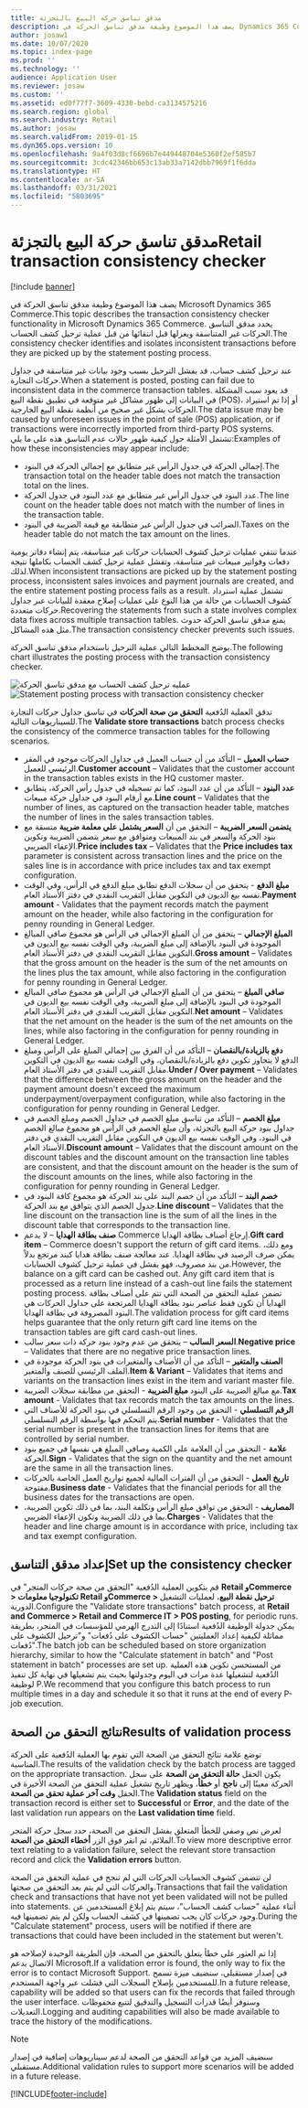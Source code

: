 ```yaml
---
title: مدقق تناسق حركة البيع بالتجزئة
description: يصف هذا الموضوع وظيفة مدقق تناسق الحركة في Dynamics 365 Commerce.
author: josaw1
ms.date: 10/07/2020
ms.topic: index-page
ms.prod: ''
ms.technology: ''
audience: Application User
ms.reviewer: josaw
ms.custom: ''
ms.assetid: ed0f77f7-3609-4330-bebd-ca3134575216
ms.search.region: global
ms.search.industry: Retail
ms.author: josaw
ms.search.validFrom: 2019-01-15
ms.dyn365.ops.version: 10
ms.openlocfilehash: 9a4f03d8cf6696b7e449448704e5360f2ef585b7
ms.sourcegitcommit: 3cdc42346bb653c13ab33a7142dbb7969f1f6dda
ms.translationtype: HT
ms.contentlocale: ar-SA
ms.lasthandoff: 03/31/2021
ms.locfileid: "5803695"
---
```

# <a name="retail-transaction-consistency-checker"></a><span data-ttu-id="3d1d4-103">مدقق تناسق حركة البيع بالتجزئة</span><span class="sxs-lookup"><span data-stu-id="3d1d4-103">Retail transaction consistency checker</span></span>

[!include [banner](includes/banner.md)]

<span data-ttu-id="3d1d4-104">يصف هذا الموضوع وظيفة مدقق تناسق الحركة في Microsoft Dynamics 365 Commerce.</span><span class="sxs-lookup"><span data-stu-id="3d1d4-104">This topic describes the transaction consistency checker functionality in Microsoft Dynamics 365 Commerce.</span></span> <span data-ttu-id="3d1d4-105">يحدد مدقق التناسق الحركات غير المتناسقة ويعزلها قبل انتقائها من قبل عملية ترحيل كشف الحساب.</span><span class="sxs-lookup"><span data-stu-id="3d1d4-105">The consistency checker identifies and isolates inconsistent transactions before they are picked up by the statement posting process.</span></span>

<span data-ttu-id="3d1d4-106">عند ترحيل كشف حساب، قد يفشل الترحيل بسبب وجود بيانات غير متناسقة في جداول حركات التجارة.</span><span class="sxs-lookup"><span data-stu-id="3d1d4-106">When a statement is posted, posting can fail due to inconsistent data in the commerce transaction tables.</span></span> <span data-ttu-id="3d1d4-107">قد يعود سبب المشكلة في البيانات إلى ظهور مشاكل غير متوقعة في تطبيق نقطة البيع (POS)، أو إذا تم استيراد الحركات بشكل غير صحيح من أنظمة نقطة البيع الخارجية.</span><span class="sxs-lookup"><span data-stu-id="3d1d4-107">The data issue may be caused by unforeseen issues in the point of sale (POS) application, or if transactions were incorrectly imported from third-party POS systems.</span></span> <span data-ttu-id="3d1d4-108">تشتمل الأمثلة حول كيفية ظهور حالات عدم التناسق هذه على ما يلي:</span><span class="sxs-lookup"><span data-stu-id="3d1d4-108">Examples of how these inconsistencies may appear include:</span></span> 

- <span data-ttu-id="3d1d4-109">إجمالي الحركة في جدول الرأس غير متطابق مع إجمالي الحركة في البنود.</span><span class="sxs-lookup"><span data-stu-id="3d1d4-109">The transaction total on the header table does not match the transaction total on the lines.</span></span>
- <span data-ttu-id="3d1d4-110">عدد البنود في جدول الرأس غير متطابق مع عدد البنود في جدول الحركة.</span><span class="sxs-lookup"><span data-stu-id="3d1d4-110">The line count on the header table does not match with the number of lines in the transaction table.</span></span>
- <span data-ttu-id="3d1d4-111">الضرائب في جدول الرأس غير متطابقة مع قيمة الضريبة في البنود.</span><span class="sxs-lookup"><span data-stu-id="3d1d4-111">Taxes on the header table do not match the tax amount on the lines.</span></span> 

<span data-ttu-id="3d1d4-112">عندما تنتقي عمليات ترحيل كشوف الحسابات حركات غير متناسقة، يتم إنشاء دفاتر يومية دفعات وفواتير مبيعات غير متناسقة، وتفشل عملية ترحيل كشف الحساب بكاملها نتيجة لذلك.</span><span class="sxs-lookup"><span data-stu-id="3d1d4-112">When inconsistent transactions are picked up by the statement posting process, inconsistent sales invoices and payment journals are created, and the entire statement posting process fails as a result.</span></span> <span data-ttu-id="3d1d4-113">تشتمل عملية استرداد كشوف الحسابات من حالة من هذا النوع على عمليات إصلاح معقدة للبيانات عبر جداول حركات متعددة.</span><span class="sxs-lookup"><span data-stu-id="3d1d4-113">Recovering the statements from such a state involves complex data fixes across multiple transaction tables.</span></span> <span data-ttu-id="3d1d4-114">يمنع مدقق تناسق الحركة حدوث مثل هذه المشاكل.</span><span class="sxs-lookup"><span data-stu-id="3d1d4-114">The transaction consistency checker prevents such issues.</span></span>

<span data-ttu-id="3d1d4-115">يوضح المخطط التالي عملية الترحيل باستخدام مدقق تناسق الحركة.</span><span class="sxs-lookup"><span data-stu-id="3d1d4-115">The following chart illustrates the posting process with the transaction consistency checker.</span></span>

<span data-ttu-id="3d1d4-116">![عمليه ترحيل كشف الحساب مع مدقق تناسق الحركة](./media/validchecker.png "عمليه ترحيل كشف الحساب مع مدقق تناسق حركة البيع بالتجزئة")</span><span class="sxs-lookup"><span data-stu-id="3d1d4-116">![Statement posting process with transaction consistency checker](./media/validchecker.png "Statement posting process with retail transaction consistency checker")</span></span>

<span data-ttu-id="3d1d4-117">تدقق العملية الدُفعية **التحقق من صحة الحركات** في تناسق جداول حركات التجارة للسيناريوهات التالية.</span><span class="sxs-lookup"><span data-stu-id="3d1d4-117">The **Validate store transactions** batch process checks the consistency of the commerce transaction tables for the following scenarios.</span></span>

- <span data-ttu-id="3d1d4-118">**حساب العميل** – التأكد من أن حساب العميل في جداول الحركات موجود في المقر الرئيسي للعميل.</span><span class="sxs-lookup"><span data-stu-id="3d1d4-118">**Customer account** – Validates that the customer account in the transaction tables exists in the HQ customer master.</span></span>
- <span data-ttu-id="3d1d4-119">**عدد البنود** – التأكد من أن عدد البنود، كما تم تسجيله في جدول رأس الحركة، يتطابق مع أرقام البنود في جداول حركة مبيعات.</span><span class="sxs-lookup"><span data-stu-id="3d1d4-119">**Line count** – Validates that the number of lines, as captured on the transaction header table, matches the number of lines in the sales transaction tables.</span></span>
- <span data-ttu-id="3d1d4-120">**يتضمن السعر الضريبة** – التحقق من أن **السعر يشتمل علي معلمة ضريبة** متسقة مع بنود الحركة والسعر في بند المبيعات ومتوافق مع سعر يتضمن الضريبة وتكوين الإعفاء الضريبي.</span><span class="sxs-lookup"><span data-stu-id="3d1d4-120">**Price includes tax** – Validates that the **Price includes tax** parameter is consistent across transaction lines and the price on the sales line is in accordance with price includes tax and tax exempt configuration.</span></span>
- <span data-ttu-id="3d1d4-121">**مبلغ الدفع** - يتحقق من أن سجلات الدفع تطابق مبلغ الدفع في الرأس، وفي الوقت نفسه بيع الديون في التكوين مقابل التقريب النقدي في دفتر الأستاذ العام.</span><span class="sxs-lookup"><span data-stu-id="3d1d4-121">**Payment amount** - Validates that the payment records match the payment amount on the header, while also factoring in the configuration for penny rounding in General Ledger.</span></span>
- <span data-ttu-id="3d1d4-122">**المبلغ الإجمالي** – يتحقق من أن المبلغ الإجمالي في الرأس هو مجموع صافي المبالغ الموجودة في البنود بالإضافة إلى مبلغ الضريبة، وفي الوقت نفسه بيع الديون في التكوين مقابل التقريب النقدي في دفتر الأستاذ العام.</span><span class="sxs-lookup"><span data-stu-id="3d1d4-122">**Gross amount** – Validates that the gross amount on the header is the sum of the net amounts on the lines plus the tax amount, while also factoring in the configuration for penny rounding in General Ledger.</span></span>
- <span data-ttu-id="3d1d4-123">**صافي المبلغ** – يتحقق من أن المبلغ الإجمالي في الرأس هو مجموع صافي المبالغ الموجودة في البنود بالإضافة إلى مبلغ الضريبة، وفي الوقت نفسه بيع الديون في التكوين مقابل التقريب النقدي في دفتر الأستاذ العام.</span><span class="sxs-lookup"><span data-stu-id="3d1d4-123">**Net amount** – Validates that the net amount on the header is the sum of the net amounts on the lines, while also factoring in the configuration for penny rounding in General Ledger.</span></span>
- <span data-ttu-id="3d1d4-124">**دفع بالزيادة/بالنقصان‬** – التأكد من أن الفرق بين إجمالي المبلغ على الرأس ومبلغ الدفع لا يتجاوز تكوين دفع بالزيادة/بالنقصان، وفي الوقت نفسه بيع الديون في التكوين مقابل التقريب النقدي في دفتر الأستاذ العام.</span><span class="sxs-lookup"><span data-stu-id="3d1d4-124">**Under / Over payment** – Validates that the difference between the gross amount on the header and the payment amount doesn't exceed the maximum underpayment/overpayment configuration, while also factoring in the configuration for penny rounding in General Ledger.</span></span>
- <span data-ttu-id="3d1d4-125">**مبلغ الخصم** – التأكد من تناسق مبلغ الخصم في جداول الخصم ومبلغ الخصم في جداول بنود حركة البيع بالتجزئة، وأن مبلغ الخصم في الرأس هو مجموع مبالغ الخصم في البنود، وفي الوقت نفسه بيع الديون في التكوين مقابل التقريب النقدي في دفتر الأستاذ العام.</span><span class="sxs-lookup"><span data-stu-id="3d1d4-125">**Discount amount** – Validates that the discount amount on the discount tables and the discount amount on the transaction line tables are consistent, and that the discount amount on the header is the sum of the discount amounts on the lines, while also factoring in the configuration for penny rounding in General Ledger.</span></span>
- <span data-ttu-id="3d1d4-126">**خصم البند** – التأكد من أن خصم البند على بند الحركة هو مجموع كافة البنود في جدول الخصم الذي يتوافق مع بند الحركة.</span><span class="sxs-lookup"><span data-stu-id="3d1d4-126">**Line discount** – Validates that the line discount on the transaction line is the sum of all the lines in the discount table that corresponds to the transaction line.</span></span>
- <span data-ttu-id="3d1d4-127">**صنف بطاقة الهدايا‬** – لا يدعم Commerce إرجاع أصناف بطاقة الهدايا.</span><span class="sxs-lookup"><span data-stu-id="3d1d4-127">**Gift card item** – Commerce doesn't support the return of gift card items.</span></span> <span data-ttu-id="3d1d4-128">ومع ذلك، يمكن صرف الرصيد في بطاقة الهدايا. عند معالجة صنف بطاقة هدايا كبند مرتجع بدلاً من بند مصروف، فهو يفشل في عملية ترحيل كشوف الحسابات.</span><span class="sxs-lookup"><span data-stu-id="3d1d4-128">However, the balance on a gift card can be cashed out. Any gift card item that is processed as a return line instead of a cash-out line fails the statement posting process.</span></span> <span data-ttu-id="3d1d4-129">تضمن عملية التحقق من الصحة التي تتم على أصناف بطاقة الهدايا أن تكون فقط عناصر بنود بطاقة الهدايا المرتجعة على جداول الحركات هي البنود المصروفة في بطاقة الهدايا.</span><span class="sxs-lookup"><span data-stu-id="3d1d4-129">The validation process for gift card items helps guarantee that the only return gift card line items on the transaction tables are gift card cash-out lines.</span></span>
- <span data-ttu-id="3d1d4-130">**السعر السالب** – يتحقق من عدم وجود بنود حركة ذات سعر سالب.</span><span class="sxs-lookup"><span data-stu-id="3d1d4-130">**Negative price** – Validates that there are no negative price transaction lines.</span></span>
- <span data-ttu-id="3d1d4-131">**الصنف والمتغير** – التأكد من أن الأصناف والمتغيرات في بنود الحركة موجودة في الملف الرئيسي للصنف والمتغير.</span><span class="sxs-lookup"><span data-stu-id="3d1d4-131">**Item & Variant** – Validates that items and variants on the transaction lines exist in the item and variant master file.</span></span>
- <span data-ttu-id="3d1d4-132">**مبلغ الضريبة** - التحقق من مطابقة سجلات الضريبة‏‎ مع مبالغ الضريبة على البنود.</span><span class="sxs-lookup"><span data-stu-id="3d1d4-132">**Tax amount** - Validates that tax records match the tax amounts on the lines.</span></span>
- <span data-ttu-id="3d1d4-133">**الرقم التسلسلي** - التحقق من وجود الرقم التسلسلي في بنود الحركة للأصناف التي يتم التحكم فيها بواسطة الرقم التسلسلي.</span><span class="sxs-lookup"><span data-stu-id="3d1d4-133">**Serial number** - Validates that the serial number is present in the transaction lines for items that are controlled by serial number.</span></span>
- <span data-ttu-id="3d1d4-134">**علامة‬** - التحقق من أن العلامة على الكمية وصافي المبلغ هي نفسها في جميع بنود الحركة.</span><span class="sxs-lookup"><span data-stu-id="3d1d4-134">**Sign** - Validates that the sign on the quantity and the net amount are the same in all the transaction lines.</span></span>
- <span data-ttu-id="3d1d4-135">**تاريخ العمل** - التحقق من أن الفترات المالية لجميع تواريخ العمل الخاصة بالحركات مفتوحة.</span><span class="sxs-lookup"><span data-stu-id="3d1d4-135">**Business date** - Validates that the financial periods for all the business dates for the transactions are open.</span></span>
- <span data-ttu-id="3d1d4-136">**المصاريف** - التحقق من توافق مبلغ الرأس وتكلفة البند، بما في ذلك تكوين الضريبة، بما في ذلك الضريبة وتكون الإعفاء الضريبي.</span><span class="sxs-lookup"><span data-stu-id="3d1d4-136">**Charges** - Validates that the header and line charge amount is in accordance with price, including tax and tax exempt configuration.</span></span>

## <a name="set-up-the-consistency-checker"></a><span data-ttu-id="3d1d4-137">إعداد مدقق التناسق</span><span class="sxs-lookup"><span data-stu-id="3d1d4-137">Set up the consistency checker</span></span>

<span data-ttu-id="3d1d4-138">قم بتكوين العملية الدُفعية "التحقق من صحة حركات المتجر‬" في **Retail وCommerce \> تكنولوجيا معلومات Retail وCommerce \> ترحيل نقطة البيع**، لعمليات التشغيل الدورية.</span><span class="sxs-lookup"><span data-stu-id="3d1d4-138">Configure the "Validate store transactions" batch process, at **Retail and Commerce \> Retail and Commerce IT \> POS posting**, for periodic runs.</span></span> <span data-ttu-id="3d1d4-139">يمكن جدولة الوظيفة الدُفعية استنادًا إلى التدرج الهرمي للمؤسسات في المتجر، بطريقة مماثلة لكيفية إعداد العمليتين "حساب الكشوف على دُفعات‬" و"ترحيل الكشوف على دُفعات‬".</span><span class="sxs-lookup"><span data-stu-id="3d1d4-139">The batch job can be scheduled based on store organization hierarchy, similar to how the "Calculate statement in batch" and "Post statement in batch" processes are set up.</span></span> <span data-ttu-id="3d1d4-140">من المستحسن تكوين هذه العملية الدُفعية لتشغيلها عدة مرات في اليوم وجدولتها بحيث يتم تشغيلها في نهاية كل تنفيذ لوظيفة P.</span><span class="sxs-lookup"><span data-stu-id="3d1d4-140">We recommend that you configure this batch process to run multiple times in a day and schedule it so that it runs at the end of every P-job execution.</span></span>

## <a name="results-of-validation-process"></a><span data-ttu-id="3d1d4-141">نتائج التحقق من الصحة</span><span class="sxs-lookup"><span data-stu-id="3d1d4-141">Results of validation process</span></span>

<span data-ttu-id="3d1d4-142">توضع علامة نتائج التحقق من الصحة التي تقوم بها العملية الدُفعية على الحركة المناسبة.</span><span class="sxs-lookup"><span data-stu-id="3d1d4-142">The results of the validation check by the batch process are tagged on the appropriate transaction.</span></span> <span data-ttu-id="3d1d4-143">يكون الحقل **حالة التحقق من الصحة** على سجل الحركة معينًا إلى **ناجح‬** أو **خطأ**، ويظهر تاريخ تشغيل عملية التحقق من الصحة الأخيرة في الحقل **وقت آخر عملية تحقق من الصحة**.</span><span class="sxs-lookup"><span data-stu-id="3d1d4-143">The **Validation status** field on the transaction record is either set to **Successful** or **Error**, and the date of the last validation run appears on the **Last validation time** field.</span></span>

<span data-ttu-id="3d1d4-144">لعرض نص وصفي للخطأ المتعلق بفشل التحقق من الصحة، حدد سجل حركة المتجر الملائم، ثم انقر فوق الزر **أخطاء التحقق من الصحة**.</span><span class="sxs-lookup"><span data-stu-id="3d1d4-144">To view more descriptive error text relating to a validation failure, select the relevant store transaction record and click the **Validation errors** button.</span></span>

<span data-ttu-id="3d1d4-145">لن تتضمن كشوف الحسابات الحركات التي لم تنجح في عملية التحقق من الصحة والحركات التي لم يتم بعد التحقق من صحتها.</span><span class="sxs-lookup"><span data-stu-id="3d1d4-145">Transactions that fail the validation check and transactions that have not yet been validated will not be pulled into statements.</span></span> <span data-ttu-id="3d1d4-146">أثناء عملية "حساب كشف الحساب"، سيتم يتم إبلاغ المستخدمين عن وجود حركات كان يجب تضمينها في كشف الحساب ولكن لم يتم تضمينها فيه.</span><span class="sxs-lookup"><span data-stu-id="3d1d4-146">During the "Calculate statement" process, users will be notified if there are transactions that could have been included in the statement but weren't.</span></span>

<span data-ttu-id="3d1d4-147">إذا تم العثور على خطأ يتعلق بالتحقق من الصحة، فإن الطريقة الوحيدة لإصلاحه هو الاتصال بدعم Microsoft.</span><span class="sxs-lookup"><span data-stu-id="3d1d4-147">If a validation error is found, the only way to fix the error is to contact Microsoft Support.</span></span> <span data-ttu-id="3d1d4-148">في إصدار مستقبلي، سنضيف ميزة تسمح للمستخدمين بإصلاح السجلات التي فشلت عبر واجهة المستخدم.</span><span class="sxs-lookup"><span data-stu-id="3d1d4-148">In a future release, capability will be added so that users can fix the records that failed through the user interface.</span></span> <span data-ttu-id="3d1d4-149">وسنوفر أيضًا قدرات التسجيل والتدقيق لتتبع محفوظات التعديلات.</span><span class="sxs-lookup"><span data-stu-id="3d1d4-149">Logging and auditing capabilities will also be made available to trace the history of the modifications.</span></span>

> [!NOTE]
> <span data-ttu-id="3d1d4-150">سنضيف المزيد من قواعد التحقق من الصحة لدعم سيناريوهات إضافية في إصدار مستقبلي.</span><span class="sxs-lookup"><span data-stu-id="3d1d4-150">Additional validation rules to support more scenarios will be added in a future release.</span></span>


[!INCLUDE[footer-include](../includes/footer-banner.md)]